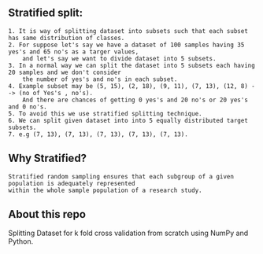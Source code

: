 ## Stratified split: 
    1. It is way of splitting dataset into subsets such that each subset has same distribution of classes.
    2. For suppose let's say we have a dataset of 100 samples having 35 yes's and 65 no's as a targer values, 
        and let's say we want to divide dataset into 5 subsets.
    3. In a normal way we can split the dataset into 5 subsets each having 20 samples and we don't consider
        the number of yes's and no's in each subset.
    4. Example subset may be (5, 15), (2, 18), (9, 11), (7, 13), (12, 8) --> (no of Yes's , no's). 
        And there are chances of getting 0 yes's and 20 no's or 20 yes's and 0 no's.
    5. To avoid this we use stratified splitting technique.
    6. We can split given dataset into into 5 equally distributed target subsets.
    7. e.g (7, 13), (7, 13), (7, 13), (7, 13), (7, 13).
## Why Stratified?
    Stratified random sampling ensures that each subgroup of a given population is adequately represented 
    within the whole sample population of a research study.
## About this repo
Splitting Dataset for k fold cross validation from scratch using NumPy and Python.
